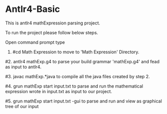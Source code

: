 # Antlr4-Basic
This is antlr4 mathExpression parsing project.

To run the project please follow below steps.

Open command prompt type 

1. #cd Math Expression
    to move to 'Math Expression' Directory.
    
#2. antlr4 mathExp.g4
    to parse your build grammar 'mathExp.g4' and fead as input to antlr4.
    
#3. javac mathExp.*java
    to compile all the java files created by step 2.
    
#4. grun mathExp start input.txt
    to parse and run the mathematical expression wrote in input.txt as input to our project.
    
#5. grun mathExp start input.txt -gui
    to parse and run and view as graphical tree of our input
